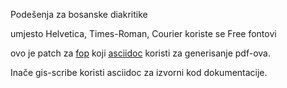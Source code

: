 
Podešenja za bosanske diakritike

umjesto Helvetica, Times-Roman, Courier koriste se Free fontovi

ovo je patch za [fop](http://xmlgraphics.apache.org/fop/) koji [asciidoc](http://www.methods.co.nz/asciidoc/) koristi za generisanje pdf-ova.

Inače gis-scribe koristi asciidoc za izvorni kod dokumentacije.
 
